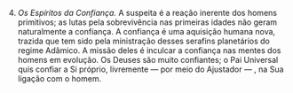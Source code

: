 ﻿4. *Os Espíritos da Confiança.* A suspeita é a reação inerente dos homens primitivos; as lutas pela sobrevivência nas primeiras idades não geram naturalmente a confiança. A confiança é uma aquisição humana nova, trazida que tem sido pela ministração desses serafins planetários do regime Adâmico. A missão deles é inculcar a confiança nas mentes dos homens em evolução. Os Deuses são muito confiantes; o Pai Universal quis confiar a Si próprio, livremente — por meio do Ajustador — , na Sua ligação com o homem.